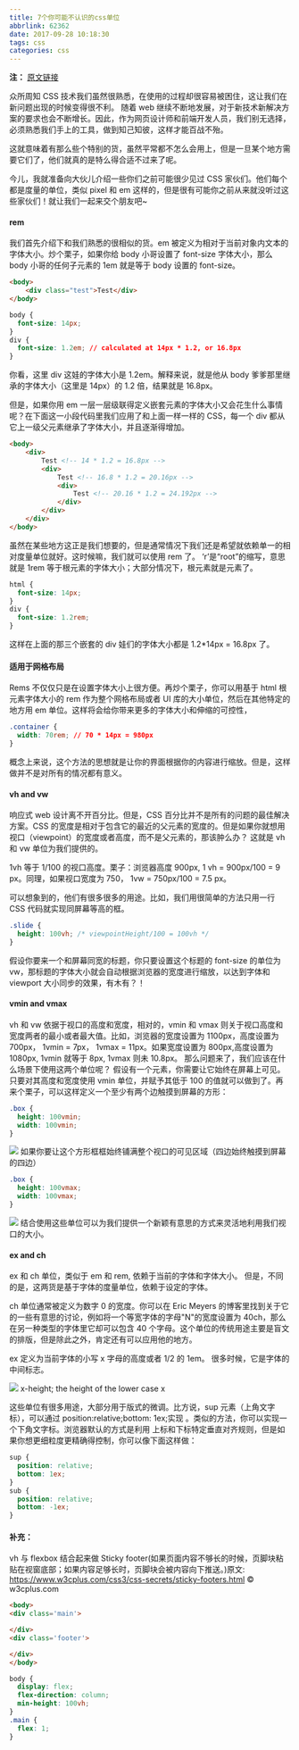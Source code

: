 ```yaml
---
title: 7个你可能不认识的css单位
abbrlink: 62362
date: 2017-09-28 10:18:30
tags: css
categories: css
---
```


**注：** [原文链接](https://github.com/simaQ/cssfun/issues/1)

众所周知 CSS 技术我们虽然很熟悉，在使用的过程却很容易被困住，这让我们在新问题出现的时候变得很不利。
随着 web 继续不断地发展，对于新技术新解决方案的要求也会不断增长。因此，作为网页设计师和前端开发人员，我们别无选择，必须熟悉我们手上的工具，做到知己知彼，这样才能百战不殆。

<!-- more -->

这就意味着有那么些个特别的货，虽然平常都不怎么会用上，但是一旦某个地方需要它们了，他们就真的是特么得合适不过来了呢。

今儿，我就准备向大伙儿介绍一些你们之前可能很少见过 CSS 家伙们。他们每个都是度量的单位，类似 pixel 和 em 这样的，但是很有可能你之前从来就没听过这些家伙们！就让我们一起来交个朋友吧~

#### rem

我们首先介绍下和我们熟悉的很相似的货。em 被定义为相对于当前对象内文本的字体大小。炒个栗子，如果你给 body 小哥设置了 font-size 字体大小，那么 body 小哥的任何子元素的 1em 就是等于 body 设置的 font-size。

```html
<body>
    <div class="test">Test</div>
</body>
```

```css
body {
  font-size: 14px;
}
div {
  font-size: 1.2em; // calculated at 14px * 1.2, or 16.8px
}
```

你看，这里 div 这娃的字体大小是 1.2em。解释来说，就是他从 body 爹爹那里继承的字体大小（这里是 14px）的 1.2 倍，结果就是 16.8px。

但是，如果你用 em 一层一层级联得定义嵌套元素的字体大小又会花生什么事情呢？在下面这一小段代码里我们应用了和上面一样一样的 CSS，每一个 div 都从它上一级父元素继承了字体大小，并且逐渐得增加。

```html
<body>
    <div>
        Test <!-- 14 * 1.2 = 16.8px -->
        <div>
            Test <!-- 16.8 * 1.2 = 20.16px -->
            <div>
                Test <!-- 20.16 * 1.2 = 24.192px -->
            </div>
        </div>
    </div>
</body>
```

虽然在某些地方这正是我们想要的，但是通常情况下我们还是希望就依赖单一的相对度量单位就好。这时候嘛，我们就可以使用 rem 了。 ‘r’是“root”的缩写，意思就是 1rem 等于根元素的字体大小；大部分情况下，根元素就是<html>元素了。

```css
html {
  font-size: 14px;
}
div {
  font-size: 1.2rem;
}
```

这样在上面的那三个嵌套的 div 娃们的字体大小都是 1.2\*14px = 16.8px 了。

#### 适用于网格布局

Rems 不仅仅只是在设置字体大小上很方便。再炒个栗子，你可以用基于 html 根元素字体大小的 rem 作为整个网格布局或者 UI 库的大小单位，然后在其他特定的地方用 em 单位。这样将会给你带来更多的字体大小和伸缩的可控性，

```css
.container {
  width: 70rem; // 70 * 14px = 980px
}
```

概念上来说，这个方法的思想就是让你的界面根据你的内容进行缩放。但是，这样做并不是对所有的情况都有意义。

#### vh and vw

响应式 web 设计离不开百分比。但是，CSS 百分比并不是所有的问题的最佳解决方案。CSS 的宽度是相对于包含它的最近的父元素的宽度的。但是如果你就想用视口（viewpoint）的宽度或者高度，而不是父元素的，那该肿么办？ 这就是 vh 和 vw 单位为我们提供的。

1vh 等于 1/100 的视口高度。栗子：浏览器高度 900px, 1 vh = 900px/100 = 9 px。同理，如果视口宽度为 750， 1vw = 750px/100 = 7.5 px。

可以想象到的，他们有很多很多的用途。比如，我们用很简单的方法只用一行 CSS 代码就实现同屏幕等高的框。

```css
.slide {
  height: 100vh; /* viewpointHeight/100 = 100vh */
}
```

假设你要来一个和屏幕同宽的标题，你只要设置这个标题的 font-size 的单位为 vw，那标题的字体大小就会自动根据浏览器的宽度进行缩放，以达到字体和 viewport 大小同步的效果，有木有？！

#### vmin and vmax

vh 和 vw 依据于视口的高度和宽度，相对的，vmin 和 vmax 则关于视口高度和宽度两者的最小或者最大值。比如，浏览器的宽度设置为 1100px，高度设置为 700px， 1vmin = 7px， 1vmax = 11px。如果宽度设置为 800px,高度设置为 1080px, 1vmin 就等于 8px, 1vmax 则未 10.8px。
那么问题来了，我们应该在什么场景下使用这两个单位呢？
假设有一个元素，你需要让它始终在屏幕上可见。只要对其高度和宽度使用 vmin 单位，并赋予其低于 100 的值就可以做到了。再来个栗子，可以这样定义一个至少有两个边触摸到屏幕的方形：

```css
.box {
  height: 100vmin;
  width: 100vmin;
}
```

![](/../images/6f6549ba-6b3a-11e4-8a20-ed18bc2c045c.png)
如果你要让这个方形框框始终铺满整个视口的可见区域（四边始终触摸到屏幕的四边）

```css
.box {
  height: 100vmax;
  width: 100vmax;
}
```

![](/../images/73bab7d4-6b3a-11e4-8bbd-263380e2f789.png)
结合使用这些单位可以为我们提供一个新颖有意思的方式来灵活地利用我们视口的大小。

#### ex and ch

ex 和 ch 单位，类似于 em 和 rem, 依赖于当前的字体和字体大小。 但是，不同的是，这两货是基于字体的度量单位，依赖于设定的字体。

ch 单位通常被定义为数字 0 的宽度。你可以在 Eric Meyers 的博客里找到关于它的一些有意思的讨论，例如将一个等宽字体的字母"N"的宽度设置为 40ch，那么在另一种类型的字体里它却可以包含 40 个字母。这个单位的传统用途主要是盲文的排版，但是除此之外，肯定还有可以应用他的地方。

ex 定义为当前字体的小写 x 字母的高度或者 1/2 的 1em。 很多时候，它是字体的中间标志。

![](/../images/890205a2-6b3a-11e4-852d-e239d3bf2475.png)
x-height; the height of the lower case x

这些单位有很多用途，大部分用于版式的微调。比方说，sup 元素（上角文字标），可以通过 position:relative;bottom: 1ex;实现 。类似的方法，你可以实现一个下角文字标。浏览器默认的方式是利用
上标和下标特定垂直对齐规则，但是如果你想更细粒度更精确得控制，你可以像下面这样做：

```css
sup {
  position: relative;
  bottom: 1ex;
}
sub {
  position: relative;
  bottom: -1ex;
}
```

#### 补充：

vh 与 flexbox 结合起来做 Sticky footer(如果页面内容不够长的时候，页脚块粘贴在视窗底部；如果内容足够长时，页脚块会被内容向下推送。)原文: https://www.w3cplus.com/css3/css-secrets/sticky-footers.html © w3cplus.com

```html
<body>
<div class='main'>

</div>
<div class='footer'>

</div>
</body>
```

```css
body {
  display: flex;
  flex-direction: column;
  min-height: 100vh;
}
.main {
  flex: 1;
}
```
